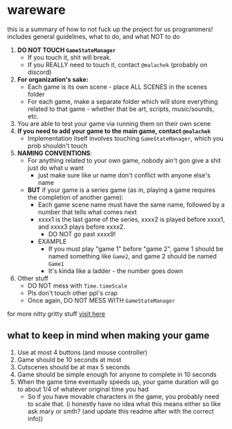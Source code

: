 
# wareware
this is a summary of how to not fuck up the project for us programmers!\
includes general guidelines, what to do, and what NOT to do

1. **DO NOT TOUCH `GameStateManager`**
	- If you touch it, shit will break.
	- If you REALLY need to touch it, contact `@malachek` (probably on discord)
2. **For organization's sake:**
	- Each game is its own scene - place ALL SCENES in the scenes folder
	- For each game, make a separate folder which will store everything related to that game - whether that be art, scripts, music/sounds, etc.
3. You are able to test your game via running them on their own scene
4. **If you need to add your game to the main game, contact `@malachek`**
	- Implementation itself involves touching `GameStateManager`, which you prob shouldn't touch
5. **NAMING CONVENTIONS**:
	- For anything related to your own game, nobody ain't gon give a shit just do what u want
		- just make sure like ur name don't conflict with anyone else's name
	- **BUT** if your game is a series game (as in, playing a game requires the completion of another game):
		- Each game scene name must have the same name, followed by a number that tells what comes next
		- xxxx1 is the last game of the series, xxxx2 is played before xxxx1, and xxxx3 plays before xxxx2.
			- DO NOT go past xxxx9!
		- EXAMPLE
			- If you must play "game 1" before "game 2", game 1 should be named something like `Game2`, and game 2 should be named `Game1`
			- It's kinda like a ladder - the number goes down
6. Other stuff
	- DO NOT mess with `Time.timeScale`
	- Pls don't touch other ppl's crap
	- Once again, DO NOT MESS WITH `GameStateManager`

for more nitty gritty stuff [visit here](https://docs.google.com/presentation/d/1vIjF57sc7jkjwu0rifCEWk9eGBuCtRijw-2tifI1-xg/edit?usp=sharing)
## what to keep in mind when making your game
1. Use at most 4 buttons (and mouse controller)
2. Game should be 10 seconds at most
3. Cutscenes should be at max 5 seconds
4. Game should be simple enough for anyone to complete in 10 seconds
5. When the game time eventually speeds up, your game duration will go to about 1/4 of whatever original time you had
	- So if you have movable characters in the game, you probably need to scale that. (i honestly have no idea what this means either so like ask mary or smth? (and update this readme after with the correct info))
